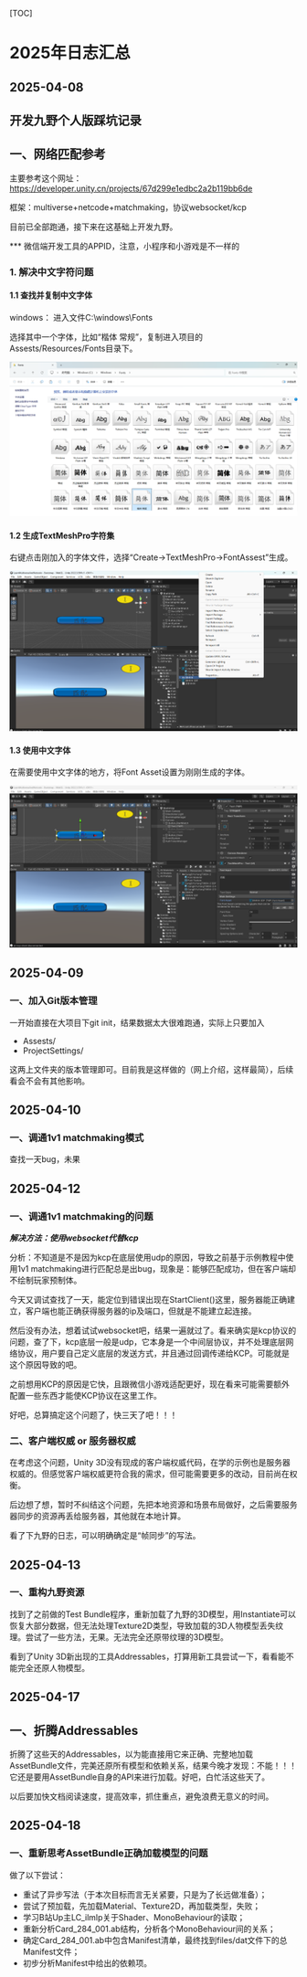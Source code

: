 [TOC]



# 2025年日志汇总

## 2025-04-08

## 开发九野个人版踩坑记录

## 一、网络匹配参考

主要参考这个网址：https://developer.unity.cn/projects/67d299e1edbc2a2b119bb6de

框架：multiverse+netcode+matchmaking，协议websocket/kcp

目前已全部跑通，接下来在这基础上开发九野。

*** 微信端开发工具的APPID，注意，小程序和小游戏是不一样的

### 1. 解决中文字符问题

#### 1.1 查找并复制中文字体

windows： 进入文件C:\windows\Fonts

选择其中一个字体，比如“楷体 常规”，复制进入项目的Assests/Resources/Fonts目录下。

![查找系统中文字体](.\photo\查找中文字符.png)

#### 1.2 生成TextMeshPro字符集

右键点击刚加入的字体文件，选择“Create->TextMeshPro->FontAssest”生成。

![生成Unity字符集](.\photo\生成UnityTextMeshPro字符集.png)

#### 1.3 使用中文字体

在需要使用中文字体的地方，将Font Asset设置为刚刚生成的字体。

![使用中文字体](.\photo\在使用处使用中文字符.png)



## 2025-04-09

### 一、加入Git版本管理

一开始直接在大项目下git init，结果数据太大很难跑通，实际上只要加入

* Assests/
* ProjectSettings/

这两上文件夹的版本管理即可。目前我是这样做的（网上介绍，这样最简），后续看会不会有其他影响。

## 2025-04-10

### 一、调通1v1 matchmaking模式

查找一天bug，未果

## 2025-04-12

### 一、调通1v1 matchmaking的问题



***解决方法：使用websocket代替kcp***

分析：不知道是不是因为kcp在底层使用udp的原因，导致之前基于示例教程中使用1v1 matchmaking进行匹配总是出bug，现象是：能够匹配成功，但在客户端却不绘制玩家预制体。

今天又调试查找了一天，能定位到错误出现在StartClient()这里，服务器能正确建立，客户端也能正确获得服务器的ip及端口，但就是不能建立起连接。

然后没有办法，想着试试websocket吧，结果一遍就过了。看来确实是kcp协议的问题，查了下，kcp底层一般是udp，它本身是一个中间层协议，并不处理底层网络协议，用户要自己定义底层的发送方式，并且通过回调传递给KCP。可能就是这个原因导致的吧。

之前想用KCP的原因是它快，且跟微信小游戏适配更好，现在看来可能需要额外配置一些东西才能使KCP协议在这里工作。

好吧，总算搞定这个问题了，快三天了吧！！！

### 二、客户端权威 or 服务器权威

在考虑这个问题，Unity 3D没有现成的客户端权威代码，在学的示例也是服务器权威的。但感觉客户端权威更符合我的需求，但可能需要更多的改动，目前尚在权衡。

后边想了想，暂时不纠结这个问题，先把本地资源和场景布局做好，之后需要服务器同步的资源再丢给服务器，其他就在本地计算。

看了下九野的日志，可以明确确定是“帧同步”的写法。

## 2025-04-13

### 一、重构九野资源

找到了之前做的Test Bundle程序，重新加载了九野的3D模型，用Instantiate可以恢复大部分数据，但无法处理Texture2D类型，导致加载的3D人物模型丢失纹理。尝试了一些方法，无果。无法完全还原带纹理的3D模型。

看到了Unity 3D新出现的工具Addressables，打算用新工具尝试一下，看看能不能完全还原人物模型。

## 2025-04-17

## 一、折腾Addressables

折腾了这些天的Addressables，以为能直接用它来正确、完整地加载AssetBundle文件，完美还原所有模型和依赖关系，结果今晚才发现：不能！！！它还是要用AssetBundle自身的API来进行加载。好吧，白忙活这些天了。

以后要加快文档阅读速度，提高效率，抓住重点，避免浪费无意义的时间。



## 2025-04-18

### 一、重新思考AssetBundle正确加载模型的问题

做了以下尝试：

* 重试了异步写法（于本次目标而言无关紧要，只是为了长远做准备）；
* 尝试了预加载，先加载Material、Texture2D，再加载类型，失败；
* 学习B站Up主LC_ilmlp关于Shader、MonoBehaviour的读取；
* 重新分析Card_284_001.ab结构，分析各个MonoBehaviour间的关系；
* 确定Card_284_001.ab中包含Manifest清单，最终找到files/dat文件下的总Manifest文件；
* 初步分析Manifest中给出的依赖项。





